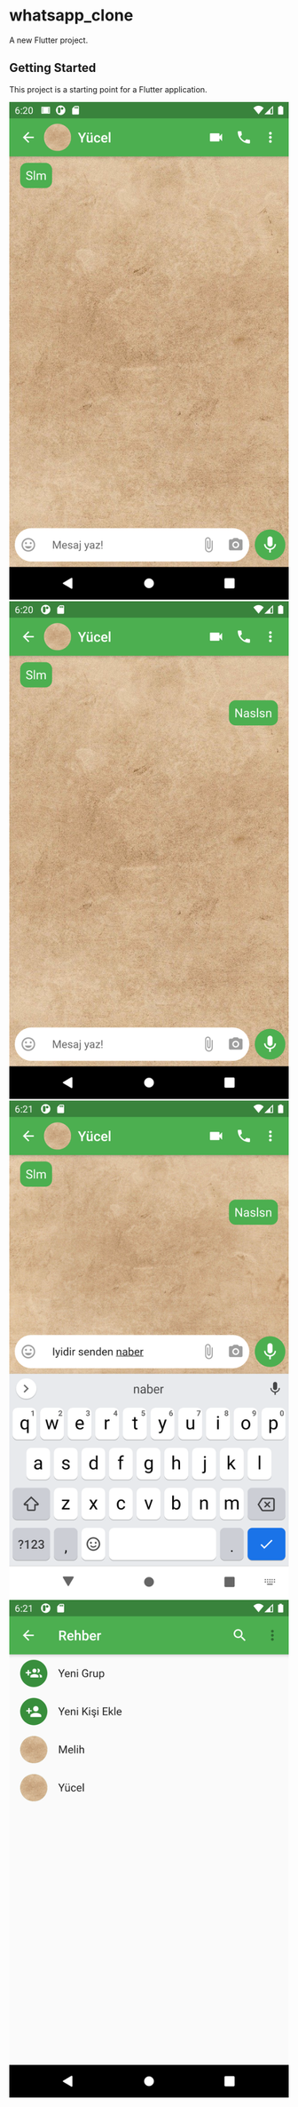 # whatsapp_clone

A new Flutter project.

## Getting Started

This project is a starting point for a Flutter application.

![](images/Screenshot_1614190845.png)
![](images/Screenshot_1614190859.png)
![](images/Screenshot_1614190876.png)
![](images/Screenshot_1614190898.png)
